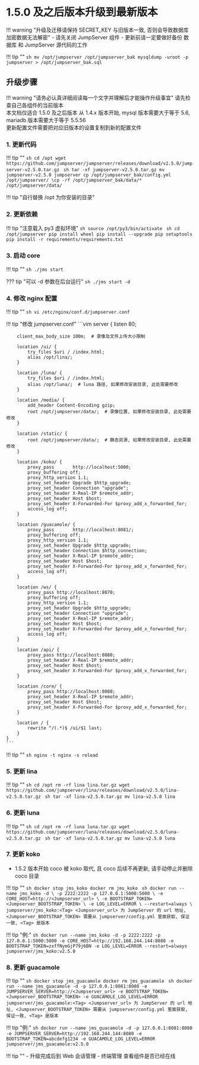 # 1.5.0 及之后版本升级到最新版本

!!! warning "升级及迁移请保持 SECRET_KEY 与旧版本一致, 否则会导致数据库加密数据无法解密"
    - 请先关闭 JumpServer 组件
    - 更新前请一定要做好备份 数据库 和 JumpServer 源代码的工作

!!! tip ""
    ```sh
    mv /opt/jumpserver /opt/jumpserver_bak
    mysqldump -uroot -p jumpserver > /opt/jumpserver_bak.sql
    ```

## 升级步骤

!!! warning "请务必认真详细阅读每一个文字并理解后才能操作升级事宜"
    请先检查自己各组件的当前版本  
    本文档仅适合 1.5.0 及之后版本
    从 1.4.x 版本开始, mysql 版本需要大于等于 5.6, mariadb 版本需要大于等于 5.5.56  
    更新配置文件需要把对应旧版本的设置复制到新的配置文件


### 1. 更新代码

!!! tip ""
    ```sh
    cd /opt
    wget https://github.com/jumpserver/jumpserver/releases/download/v2.5.0/jumpserver-v2.5.0.tar.gz
    ```
    ```sh
    tar -xf jumpserver-v2.5.0.tar.gz
    mv jumpserver-v2.5.0 jumpserver
    cp /opt/jumpserver_bak/config.yml /opt/jumpserver/
    \cp -rf /opt/jumpserver_bak/data/* /opt/jumpserver/data/
    ```

!!! tip "自行替换 /opt 为你安装的目录"

### 2. 更新依赖

!!! tip "注意载入 py3 虚拟环境"
    ```sh
    source /opt/py3/bin/activate
    ```
    ```sh
    cd /opt/jumpserver
    pip install wheel
    pip install --upgrade pip setuptools
    pip install -r requirements/requirements.txt
    ```

### 3. 启动 core

!!! tip ""
    ```sh
    ./jms start
    ```

??? tip "可以 -d 参数在后台运行"
    ```sh
    ./jms start -d  
    ```

### 4. 修改 nginx 配置

!!! tip ""
    ```sh
    vi /etc/nginx/conf.d/jumpserver.conf
    ```

!!! tip "修改 jumpserver.conf"
    ```vim
    server {
        listen 80;

        client_max_body_size 100m;  # 录像及文件上传大小限制

        location /ui/ {
            try_files $uri / /index.html;
            alias /opt/lina/;
        }

        location /luna/ {
            try_files $uri / /index.html;
            alias /opt/luna/;  # luna 路径, 如果修改安装目录, 此处需要修改
        }

        location /media/ {
            add_header Content-Encoding gzip;
            root /opt/jumpserver/data/;  # 录像位置, 如果修改安装目录, 此处需要修改
        }

        location /static/ {
            root /opt/jumpserver/data/;  # 静态资源, 如果修改安装目录, 此处需要修改
        }

        location /koko/ {
            proxy_pass       http://localhost:5000;
            proxy_buffering off;
            proxy_http_version 1.1;
            proxy_set_header Upgrade $http_upgrade;
            proxy_set_header Connection "upgrade";
            proxy_set_header X-Real-IP $remote_addr;
            proxy_set_header Host $host;
            proxy_set_header X-Forwarded-For $proxy_add_x_forwarded_for;
            access_log off;
        }

        location /guacamole/ {
            proxy_pass       http://localhost:8081/;
            proxy_buffering off;
            proxy_http_version 1.1;
            proxy_set_header Upgrade $http_upgrade;
            proxy_set_header Connection $http_connection;
            proxy_set_header X-Real-IP $remote_addr;
            proxy_set_header Host $host;
            proxy_set_header X-Forwarded-For $proxy_add_x_forwarded_for;
            access_log off;
        }

        location /ws/ {
            proxy_pass http://localhost:8070;
            proxy_buffering off;
            proxy_http_version 1.1;
            proxy_set_header Upgrade $http_upgrade;
            proxy_set_header Connection "upgrade";
            proxy_set_header X-Real-IP $remote_addr;
            proxy_set_header Host $host;
            proxy_set_header X-Forwarded-For $proxy_add_x_forwarded_for;
            access_log off;
        }

        location /api/ {
            proxy_pass http://localhost:8080;
            proxy_set_header X-Real-IP $remote_addr;
            proxy_set_header Host $host;
            proxy_set_header X-Forwarded-For $proxy_add_x_forwarded_for;
        }

        location /core/ {
            proxy_pass http://localhost:8080;
            proxy_set_header X-Real-IP $remote_addr;
            proxy_set_header Host $host;
            proxy_set_header X-Forwarded-For $proxy_add_x_forwarded_for;
        }

        location / {
            rewrite ^/(.*)$ /ui/$1 last;
        }
    }
    ```

!!! tip ""
    ```sh
    nginx -t
    nginx -s reload
    ```

### 5. 更新 lina

!!! tip ""
    ```sh
    cd /opt
    rm -rf lina lina.tar.gz
    wget https://github.com/jumpserver/lina/releases/download/v2.5.0/lina-v2.5.0.tar.gz
    ```
    ```sh
    tar -xf lina-v2.5.0.tar.gz
    mv lina-v2.5.0 lina
    ```

### 6. 更新 luna

!!! tip ""
    ```sh
    cd /opt
    rm -rf luna luna.tar.gz
    wget https://github.com/jumpserver/luna/releases/download/v2.5.0/luna-v2.5.0.tar.gz
    ```
    ```sh
    tar -xf luna-v2.5.0.tar.gz
    mv luna-v2.5.0 luna
    ```

### 7. 更新 koko

- 1.5.2 版本开始 coco 被 koko 取代, 且 coco 后续不再更新, 请手动停止并删除 coco 目录

!!! tip ""
    ```sh
    docker stop jms_koko
    docker rm jms_koko
    ```
    ```sh
    docker run --name jms_koko -d \
      -p 2222:2222 -p 127.0.0.1:5000:5000 \
      -e CORE_HOST=http://<Jumpserver_url> \
      -e BOOTSTRAP_TOKEN=<Jumpserver_BOOTSTRAP_TOKEN> \
      -e LOG_LEVEL=ERROR \
      --restart=always \
      jumpserver/jms_koko:<Tag>
    <Jumpserver_url> 为 JumpServer 的 url 地址, <Jumpserver_BOOTSTRAP_TOKEN> 需要从 jumpserver/config.yml 里面获取, 保证一致, <Tag> 是版本
    ```

!!! tip "例:"
    ```sh
    docker run --name jms_koko -d
      -p 2222:2222
      -p 127.0.0.1:5000:5000
      -e CORE_HOST=http://192.168.244.144:8080
      -e BOOTSTRAP_TOKEN=zxffNymGjP79j6BN
      -e LOG_LEVEL=ERROR
      --restart=always
      jumpserver/jms_koko:v2.5.0
    ```

### 8. 更新 guacamole

!!! tip ""
    ```sh
    docker stop jms_guacamole
    docker rm jms_guacamole
    ```
    ```sh
    docker run --name jms_guacamole -d
      -p 127.0.0.1:8081:8080
      -e JUMPSERVER_SERVER=http://<Jumpserver_url>
      -e BOOTSTRAP_TOKEN=<Jumpserver_BOOTSTRAP_TOKEN>
      -e GUACAMOLE_LOG_LEVEL=ERROR
      jumpserver/jms_guacamole:<Tag>
    <Jumpserver_url> 为 JumpServer 的 url 地址, <Jumpserver_BOOTSTRAP_TOKEN> 需要从 jumpserver/config.yml 里面获取, 保证一致, <Tag> 是版本
    ```

!!! tip "例:"
    ```sh
    docker run --name jms_guacamole -d
      -p 127.0.0.1:8081:8080
      -e JUMPSERVER_SERVER=http://192.168.244.144:8080
      -e BOOTSTRAP_TOKEN=abcdefg1234
      -e GUACAMOLE_LOG_LEVEL=ERROR
      jumpserver/jms_guacamole:v2.5.0
    ```

!!! tip ""
    - 升级完成后到 Web 会话管理 - 终端管理 查看组件是否已经在线
